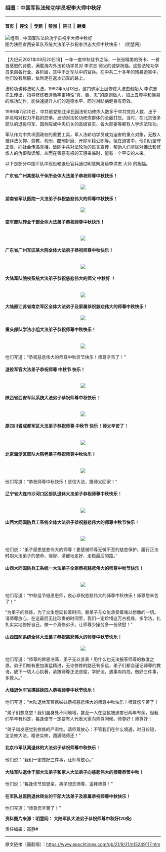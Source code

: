 ### 组图：中国军队法轮功学员祝李大师中秋好

---

#### [首页](../../../..?n13249117) &nbsp;|&nbsp; [评论](../../../../../epoch-comment?n13249117) &nbsp;|&nbsp; [专题](../../../../../epoch-special?n13249117) &nbsp;|&nbsp; [禁闻](../../../../../epoch-news?n13249117) &nbsp;|&nbsp; [禁书](../../../../../books?n13249117) &nbsp;|&nbsp; [翻墙](https://github.com/gfw-breaker/nogfw/blob/master/README.md?n13249117)


<div><img alt="组图：中国军队法轮功学员祝李大师中秋好" class="attachment-djy_600_400 size-djy_600_400 wp-post-image" src="https://i.epochtimes.com/assets/uploads/2021/09/id13253757-2021-9-19-2109120147243976-600x400.jpeg"/>
<div class="caption">
 图为陕西省西安军队系统大法弟子恭祝李洪志大师中秋快乐！（明慧网）
</div></div><hr/><div class="post_content" id="artbody" itemprop="articleBody">
 <!-- article content begin -->
 <p>
  【大纪元2021年09月20日讯】一年一度中秋佳节之际，一张张精美的贺卡、一首首感恩的诗歌，满载海内外法轮功学员对
  <ok href="https://www.epochtimes.com/gb/tag/%E6%9D%8E%E6%B4%AA%E5%BF%97.html">
   李洪志
  </ok>
  师父的诚挚祝福。这些法轮功学员来自各行业、各阶层，其中不乏军队中的官兵。在中共二十多年的残暴迫害中，他们没有屈服，依然走在返本归真的路上。
 </p>
 <p>
  法轮功也称法轮大法，1992年5月13日，这门佛家上层修炼大法由创始人
  <ok href="https://www.epochtimes.com/gb/tag/%E6%9D%8E%E6%B4%AA%E5%BF%97.html">
   李洪志
  </ok>
  先生传出，指导修炼者遵循宇宙特性“真、善、忍”的原则做人，加上五套平和简易的炼功动作，能快速提升人们的道德水平，同时对祛病健身有奇效。
 </p>
 <p>
  1999年7月20日，中共前党魁江泽民因法轮功修炼人数多于中共党员人数，出于妒忌和对权力不稳的恐惧，发动对法轮功修炼群体的全面打压。当时，在北京很多部队的退役将军、国务院或中央机关的高级官员、各大部委等都有人学炼法轮功。
 </p>
 <p>
  军队作为中共巩固政权的重要工具，军人法轮功学员成为迫害的重点对象，无数人被非法关押、劳教、判刑、酷刑折磨、开除军籍公职等。但在迫害中，他们仍坚守正信，向社会传递真相，破除中共对法轮功的谎言宣传，帮助人们清除对佛法和修炼人的仇恨和误解，从而在善恶有报的天惩来临时，能有一个平安的未来。
 </p>
 <p>
  以下是部分中国军队中现役和退役官兵通过明慧网发给李洪志
  <ok href="https://www.epochtimes.com/gb/tag/%E5%A4%A7%E5%B8%88.html">
   大师
  </ok>
  的祝福。
 </p>
 <h4>
  <b>
   广东省广州某部队干休所全体大法弟子恭祝师尊中秋快乐！
  </b>
 </h4>
 <p>
  <center>
   <ok href="http://www.minghui.org/mh/article_images/2021-9-19-2109070337203543.jpg">
    <img class="" src="//www.minghui.org/mh/article_images/2021-9-19-2109070337203543--ss.jpg"/>
   </ok>
  </center>
 </p>
 <h4>
  <b>
   湖南省军队医院一大法弟子恭祝慈悲伟大的师尊中秋快乐！
  </b>
 </h4>
 <p>
  <center>
   <ok href="http://www.minghui.org/mh/article_images/2021-9-19-21090410554234817_01.jpg">
    <img class="" src="//www.minghui.org/mh/article_images/2021-9-19-21090410554234817_01--ss.jpg"/>
   </ok>
  </center>
 </p>
 <h4>
  <b>
   空军部队转业干部全体大法弟子恭祝师尊中秋快乐！
  </b>
 </h4>
 <p>
  <center>
   <br/>
   <ok href="http://www.minghui.org/mh/article_images/2021-9-19-2109050741295338.jpg">
    <img class="" src="//www.minghui.org/mh/article_images/2021-9-19-2109050741295338--ss.jpg"/>
   </ok>
  </center>
 </p>
 <h4>
  <b>
   广东省广州军区某大院全体大法弟子恭祝师尊中秋快乐！
  </b>
 </h4>
 <p>
  <center>
   <br/>
   <ok href="http://www.minghui.org/mh/article_images/2021-9-19-2109070335339803.jpg">
    <img class="" src="//www.minghui.org/mh/article_images/2021-9-19-2109070335339803--ss.jpg"/>
   </ok>
  </center>
 </p>
 <h4>
  <b>
   大陆军队院校系统大法弟子恭祝慈悲伟大的师父
   <ok href="https://www.epochtimes.com/gb/tag/%E4%B8%AD%E7%A7%8B%E5%A5%BD.html">
    中秋好
   </ok>
   ！
  </b>
 </h4>
 <p>
  <center>
   <br/>
   <ok href="http://www.minghui.org/mh/article_images/2021-9-19-2109080759497159.jpg">
    <img class="" src="//www.minghui.org/mh/article_images/2021-9-19-2109080759497159--ss.jpg"/>
   </ok>
  </center>
 </p>
 <h4>
  <b>
   大陆原江苏省南京军区全体大法弟子及家属恭祝慈悲伟大的师尊中秋快乐！
  </b>
 </h4>
 <p>
  <center>
   <ok href="http://www.minghui.org/mh/article_images/2021-9-19-2109080801422542.jpg">
    <img class="" src="//www.minghui.org/mh/article_images/2021-9-19-2109080801422542--ss.jpg"/>
   </ok>
  </center>
 </p>
 <h4>
  <b>
   重庆部队学法小组大法弟子恭祝师尊中秋快乐！
  </b>
 </h4>
 <p>
  <center>
   <br/>
   <ok href="http://www.minghui.org/mh/article_images/2021-9-19-21091206381675820_01.jpg">
    <img class="" src="//www.minghui.org/mh/article_images/2021-9-19-21091206381675820_01--ss.jpg"/>
   </ok>
  </center>
  <br/>
  他们写道：“恭祝慈悲伟大的师尊中秋佳节快乐！师尊辛苦了！”
 </p>
 <h4>
  <b>
   退役军官大法弟子恭祝师尊
   <ok href="https://www.epochtimes.com/gb/tag/%E4%B8%AD%E7%A7%8B%E8%8A%82.html">
    中秋节
   </ok>
   快乐！
  </b>
 </h4>
 <p>
  <center>
   <br/>
   <ok href="http://www.minghui.org/mh/article_images/2021-9-19-21091221383968909_01.jpg">
    <img class="" src="//www.minghui.org/mh/article_images/2021-9-19-21091221383968909_01--ss.jpg"/>
   </ok>
  </center>
 </p>
 <h4>
  <b>
   陕西省西安军队系统大法弟子恭祝师尊中秋快乐！
  </b>
 </h4>
 <p>
  <center>
   <br/>
   <ok href="http://www.minghui.org/mh/article_images/2021-9-19-2109120147243976.jpg">
    <img class="" src="//www.minghui.org/mh/article_images/2021-9-19-2109120147243976--ss.jpg"/>
   </ok>
  </center>
 </p>
 <h4>
  <b>
   原四川省成都军区大法弟子恭祝师尊
   <ok href="https://www.epochtimes.com/gb/tag/%E4%B8%AD%E7%A7%8B%E8%8A%82.html">
    中秋节
   </ok>
   快乐！师父辛苦了！
  </b>
 </h4>
 <p>
  <center>
   <br/>
   <ok href="http://www.minghui.org/mh/article_images/2021-9-19-21091303155243153_01.jpg">
    <img class="" src="//www.minghui.org/mh/article_images/2021-9-19-21091303155243153_01--ss.jpg"/>
   </ok>
  </center>
 </p>
 <h4>
  <b>
   北京海淀区部队大院老弟子恭祝师尊中秋快乐！
  </b>
 </h4>
 <p>
  <center>
   <br/>
   <ok href="http://www.minghui.org/mh/article_images/2021-9-19-2109151220513528.jpg">
    <img class="" src="//www.minghui.org/mh/article_images/2021-9-19-2109151220513528--ss.jpg"/>
   </ok>
  </center>
  <br/>
  他们写道：“恭祝师尊中秋快乐！坚信大法，跟师父回家！”
 </p>
 <h4>
  <b>
   辽宁省大连市沙河口区部队退休大法弟子恭祝师尊中秋快乐！
  </b>
 </h4>
 <p>
  <center>
   <br/>
   <ok href="http://www.minghui.org/mh/article_images/2021-9-19-21091407291388801_01.jpg">
    <img class="" src="//www.minghui.org/mh/article_images/2021-9-19-21091407291388801_01--ss.jpg"/>
   </ok>
  </center>
 </p>
 <h4>
  <b>
   山西大同国防兵工系统全体大法弟子恭祝慈悲伟大的师尊中秋节快乐！
  </b>
 </h4>
 <p>
  <center>
   <br/>
   <ok href="http://www.minghui.org/mh/article_images/2021-9-19-21091102055960932_01.jpg">
    <img class="" src="//www.minghui.org/mh/article_images/2021-9-19-21091102055960932_01--ss.jpg"/>
   </ok>
  </center>
  <br/>
  他们说：“弟子感恩慈悲伟大的师尊！更感谢师尊无微不至的慈悲保护。履行正法时期大法弟子的使命，理智、清醒地走好、走稳最后的路。”
 </p>
 <h4>
  <b>
   山西大同国防兵工系统一大法弟子全家恭祝慈悲伟大的师尊中秋节快乐！
  </b>
 </h4>
 <p>
  <center>
   <br/>
   <ok href="http://www.minghui.org/mh/article_images/2021-9-19-2109120708455754.jpg">
    <img class="" src="//www.minghui.org/mh/article_images/2021-9-19-2109120708455754--ss.jpg"/>
   </ok>
  </center>
  <br/>
  他们写道：“中秋佳节倍思恩师，衷心恭祝慈悲伟大的师尊中秋快乐！师尊您辛苦了！”
 </p>
 <p>
  “为弟子的修炼，为了众生您延长着时间，替弟子与众生承受着难以想像的一切。请师尊放心，在这最后无比珍贵的时间里，我们一定珍惜这万古机缘，多学法，扎扎实实地修好自己，做一个真修弟子。让师尊少操劳多一份欣慰！”
 </p>
 <h4>
  <b>
   山西国防系统全体大法弟子恭祝慈悲伟大的师尊中秋节快乐！
  </b>
 </h4>
 <p>
  <center>
   <ok href="http://www.minghui.org/mh/article_images/2021-9-19-2109120710477304.jpg">
    <img class="" src="//www.minghui.org/mh/article_images/2021-9-19-2109120710477304--ss.jpg"/>
   </ok>
  </center>
  <br/>
  他们写道：“师尊的佛恩浩荡，弟子无以言表！用什么也无法报答师尊的救度之恩。弟子们唯有更加勇猛精进，无论修炼的路还有多远，弟子们都会谨记师尊的教诲，放下一切人心执著，紧跟师尊正法进程，学好法，遇事向内找，做好三件事，多救人。”
 </p>
 <h4>
  <b>
   大陆退休军官携姊妹四人恭祝师尊中秋节快乐！
  </b>
 </h4>
 <p>
  他们写道：“大陆退休军官携姊妹恭祝慈悲伟大的师尊中秋快乐！师尊您辛苦了！
 </p>
 <p>
  “弟子们想念您！我们虽身处不同地域，甚至一人在监狱被迫害已两年有余，但我们早年有约定，每逢佳节一定要有人代表大家向师尊问候。师尊好！师尊好！
 </p>
 <p>
  “弟子越发感觉到修炼的严肃性。请师尊放心：不管我们在什么境遇，时日长短，定坚修大法，精进实修，圆满随师还！”
 </p>
 <h4>
  <b>
   北京市军队离退休的大法弟子恭祝师尊中秋快乐！
  </b>
 </h4>
 <p>
  他们说：“我们一定做好三件事，让师尊放心。”
 </p>
 <h4>
  <b>
   大陆军队退休干部大法弟子和家人大法弟子向慈悲伟大的师尊恭贺中秋！
  </b>
 </h4>
 <p>
  他们说：“每逢佳节倍思亲，弟子想念师尊，遥拜师尊！”
 </p>
 <h4>
  <b>
   在军队总医院退休转业的干部大法弟子及家属恭祝师尊中秋快乐！
  </b>
 </h4>
 <p>
  他们写道：“师尊您辛苦了！”
 </p>
 <p>
  <strong>
   资料图片来源：明慧网：
   <ok href="http://greetings.big5.minghui.org/mh/articles/2021/9/20/431362.html" rel="noopener noreferrer" target="_blank">
    大陆军队大法弟子恭祝师尊中秋好(20条)
   </ok>
  </strong>
 </p>
 <p>
  责任编辑：高静#
 </p>
 <!-- article content end -->
 <div id="below_article_ad">
 </div>
</div>


---

原文链接（需翻墙）：https://www.epochtimes.com/gb/21/9/21/n13249117.htm